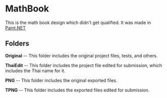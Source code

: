# MathBook
This is the math book design which didn't get qualified. It was made in [Paint.NET](https://getpaint.net)

## Folders
**Original** -- This folder includes the original project files, tests, and others.

**ThaiEdit** -- This folder includes the project file edited for submission, which includes the Thai name for it.

**PNG** -- This folder includes the original exported files.

**TPNG** -- This folder includes the exported files edited for submission.


